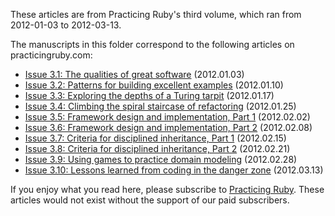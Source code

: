 These articles are from Practicing Ruby's third volume, which ran from 2012-01-03 to 2012-03-13. 

The manuscripts in this folder correspond to the following articles on practicingruby.com:

* [Issue 3.1: The qualities of great software](https://practicingruby.com/articles/shared/hhgcloeuoega) (2012.01.03)
* [Issue 3.2: Patterns for building excellent examples](https://practicingruby.com/articles/shared/wfsyjrkiwidq) (2012.01.10)
* [Issue 3.3: Exploring the depths of a Turing tarpit](https://practicingruby.com/articles/shared/bwgflabwncjv) (2012.01.17)
* [Issue 3.4: Climbing the spiral staircase of refactoring](https://practicingruby.com/articles/shared/ndejcopauhne) (2012.01.25)
* [Issue 3.5: Framework design and implementation, Part 1](https://practicingruby.com/articles/shared/rtzdzdwwzfxm) (2012.02.02)
* [Issue 3.6: Framework design and implementation, Part 2](https://practicingruby.com/articles/shared/exckjeiytsaw) (2012.02.08)
* [Issue 3.7: Criteria for disciplined inheritance, Part 1](https://practicingruby.com/articles/shared/uvgdkprzmoqf) (2012.02.15)
* [Issue 3.8: Criteria for disciplined inheritance, Part 2](https://practicingruby.com/articles/shared/lxgettcjiggh) (2012.02.21)
* [Issue 3.9: Using games to practice domain modeling](https://practicingruby.com/articles/shared/ihlfxtwgquny) (2012.02.28)
* [Issue 3.10: Lessons learned from coding in the danger zone](https://practicingruby.com/articles/shared/lwvegkvhalqr) (2012.03.13)

If you enjoy what you read here, please subscribe to [Practicing Ruby](http://practicingruby.com). These articles would not exist without the support of our paid subscribers.
